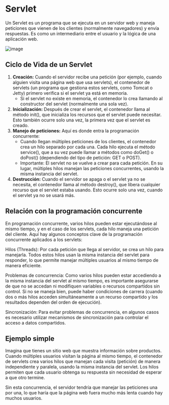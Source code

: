 # Servlet

Un Servlet es un programa que se ejecuta en un servidor web y maneja peticiones que vienen de los clientes (normalmente navegadores) y envía respuestas. Es como un intermediario entre el usuario y la lógica de una aplicación web.

![image](https://github.com/user-attachments/assets/761c327d-0748-4fb5-893f-3a3a2035f165)


## Ciclo de Vida de un Servlet
1. **Creación:** Cuando el servidor recibe una petición (por ejemplo, cuando alguien visita una página web que usa servlets), el contenedor de servlets (un programa que gestiona estos servlets, como Tomcat o Jetty) primero verifica si el servlet ya está en memoria.
   - Si el servlet no existe en memoria, el contenedor lo crea llamando al constructor del servlet (normalmente una sola vez).
3. **Inicialización:** Después de crear el servlet, el contenedor llama al método init(), que inicializa los recursos que el servlet puede necesitar. Esto también ocurre solo una vez, la primera vez que el servlet es creado.
4. **Manejo de peticiones:** Aquí es donde entra la programación concurrente:
    - Cuando llegan múltiples peticiones de los clientes, el contenedor crea un hilo separado por cada una. Cada hilo ejecuta el método service(), que a su vez puede llamar a métodos como doGet() o doPost() (dependiendo del tipo de petición: GET o POST).
    - Importante: El servlet no se vuelve a crear para cada petición. En su lugar, múltiples hilos manejan las peticiones concurrentes, usando la misma instancia del servlet.
5. **Destrucción:** Cuando el servidor se apaga o el servlet ya no se necesita, el contenedor llama al método destroy(), que libera cualquier recurso que el servlet estaba usando. Esto ocurre solo una vez, cuando el servlet ya no se usará más.

## Relación con la programación concurrente

En programación concurrente, varios hilos pueden estar ejecutándose al mismo tiempo, y en el caso de los servlets, cada hilo maneja una petición del cliente. Aquí hay algunos conceptos clave de la programación concurrente aplicados a los servlets:

Hilos (Threads): Por cada petición que llega al servidor, se crea un hilo para manejarla. Todos estos hilos usan la misma instancia del servlet para responder, lo que permite manejar múltiples usuarios al mismo tiempo de manera eficiente.

Problemas de concurrencia: Como varios hilos pueden estar accediendo a la misma instancia del servlet al mismo tiempo, es importante asegurarse de que no se accedan ni modifiquen variables o recursos compartidos sin control. Si no se maneja bien, puede haber condiciones de carrera (cuando dos o más hilos acceden simultáneamente a un recurso compartido y los resultados dependen del orden de ejecución).

Sincronización: Para evitar problemas de concurrencia, en algunos casos es necesario utilizar mecanismos de sincronización para controlar el acceso a datos compartidos.

## Ejemplo simple


Imagina que tienes un sitio web que muestra información sobre productos. Cuando múltiples usuarios visitan la página al mismo tiempo, el contenedor de servlets crea varios hilos que manejan cada visita (petición) de manera independiente y paralela, usando la misma instancia del servlet. Los hilos permiten que cada usuario obtenga su respuesta sin necesidad de esperar a que otro termine.

Sin esta concurrencia, el servidor tendría que manejar las peticiones una por una, lo que haría que la página web fuera mucho más lenta cuando hay muchos usuarios.
